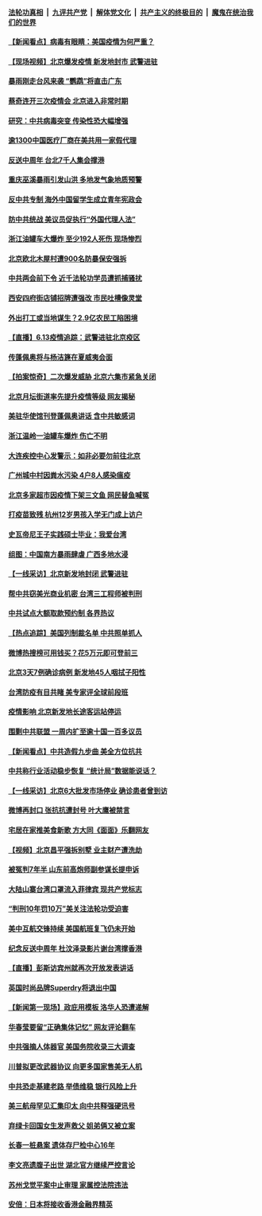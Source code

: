 ####  [法轮功真相](../../../../basic/blob/master/README.md?t=06141031) &nbsp;|&nbsp; [九评共产党](../../../../9ping.md/blob/master/README.md?t=06141031) &nbsp;|&nbsp; [解体党文化](../../../../jtdwh.md/blob/master/README.md?t=06141031)  &nbsp;|&nbsp; [共产主义的终极目的](../../../../gczydzjmd.md/blob/master/README.md?t=06141031) &nbsp;|&nbsp; [魔鬼在统治我们的世界](../../../../mgztzwmdsj.md/blob/master/README.md?t=06141031) 

#### [【新闻看点】病毒有眼睛：美国疫情为何严重？](../pages/nsc413/n12183562.md?t=06141031) 

#### [【现场视频】北京爆发疫情 新发地封市 武警进驻](../pages/nsc413/n12183257.md?t=06141031) 

#### [暴雨刚走台风来袭 “鹦鹉”将直击广东](../pages/nsc413/n12183676.md?t=06141031) 

#### [蔡奇连开三次疫情会 北京进入非常时期](../pages/nsc413/n12183494.md?t=06141031) 

#### [研究：中共病毒突变 传染性恐大幅增强](../pages/nsc413/n12183542.md?t=06141031) 

#### [逾1300中国医疗厂商在美共用一家假代理](../pages/nsc413/n12183422.md?t=06141031) 

#### [反送中周年 台北7千人集会撑港](../pages/nsc413/n12183244.md?t=06141031) 

#### [重庆巫溪暴雨引发山洪 多地发气象地质预警](../pages/nsc413/n12183432.md?t=06141031) 

#### [反中共专制 海外中国留学生成立青年宪政会](../pages/nsc413/n12181843.md?t=06141031) 

#### [防中共统战 美议员促执行“外国代理人法”](../pages/nsc413/n12182378.md?t=06141031) 

#### [浙江油罐车大爆炸 至少192人死伤 现场惨烈](../pages/nsc413/n12183056.md?t=06141031) 

#### [北京欧北木屋村遭900名防暴保安强拆](../pages/nsc413/n12183254.md?t=06141031) 

#### [中共两会前下令 近千法轮功学员遭抓捕骚扰](../pages/nsc413/n12183067.md?t=06141031) 

#### [西安四府街店铺招牌遭强改 市民吐槽像灵堂](../pages/nsc413/n12183014.md?t=06141031) 

#### [外出打工或当地谋生？2.9亿农民工陷困境](../pages/nsc413/n12183027.md?t=06141031) 

#### [【直播】6.13疫情追踪：武警进驻北京疫区](../pages/nsc413/n12182922.md?t=06141031) 

#### [传蓬佩奥将与杨洁篪在夏威夷会面](../pages/nsc413/n12182892.md?t=06141031) 

#### [【拍案惊奇】二次爆发威胁 北京六集市紧急关闭](../pages/nsc413/n12182192.md?t=06141031) 

#### [北京月坛街道率先提升疫情等级 网友揭秘](../pages/nsc413/n12182908.md?t=06141031) 

#### [美驻华使馆刊登蓬佩奥讲话 含中共敏感词](../pages/nsc413/n12181921.md?t=06141031) 

#### [浙江温岭一油罐车爆炸 伤亡不明](../pages/nsc413/n12182844.md?t=06141031) 

#### [大连疾控中心发警示：如非必要勿前往北京](../pages/nsc413/n12182660.md?t=06141031) 

#### [广州城中村因粪水污染 4户8人感染瘟疫](../pages/nsc413/n12182639.md?t=06141031) 

#### [北京多家超市因疫情下架三文鱼 网民替鱼喊冤](../pages/nsc413/n12182749.md?t=06141031) 

#### [打疫苗致残 杭州12岁男孩入学无门成上访户](../pages/nsc413/n12182723.md?t=06141031) 

#### [史瓦帝尼王子实践硕士毕业：我爱台湾](../pages/nsc413/n12182656.md?t=06141031) 

#### [组图：中国南方暴雨肆虐 广西多地水浸](../pages/nsc413/n12181412.md?t=06141031) 

#### [【一线采访】北京新发地封闭 武警进驻](../pages/nsc413/n12182439.md?t=06141031) 

#### [帮中共窃美光商业机密 台湾三工程师被判刑](../pages/nsc413/n12181796.md?t=06141031) 

#### [中共试点大额取款预约制 各界热议](../pages/nsc413/n12182164.md?t=06141031) 

#### [【热点追踪】美国列制裁名单 中共照单抓人](../pages/nsc413/n12182357.md?t=06141031) 

#### [微博热搜榜可用钱买？花5万元即可登前三](../pages/nsc413/n12181903.md?t=06141031) 

#### [北京3天7例确诊病例 新发地45人咽拭子阳性](../pages/nsc413/n12182362.md?t=06141031) 

#### [台湾防疫有目共睹 美专家评全球前段班](../pages/nsc413/n12182285.md?t=06141031) 

#### [疫情影响 北京新发地长途客运站停运](../pages/nsc413/n12182252.md?t=06141031) 

#### [围剿中共联盟 一周内扩至逾十国一百多议员](../pages/nsc413/n12182189.md?t=06141031) 

#### [【新闻看点】中共造假九步曲 美全方位抗共](../pages/nsc413/n12181856.md?t=06141031) 

#### [中共称行业活动稳步恢复 “统计局”数据能说话？](../pages/nsc413/n12181913.md?t=06141031) 

#### [【一线采访】北京6大批发市场停业 确诊患者曾到访](../pages/nsc413/n12181484.md?t=06141031) 

#### [微博再封口 张抗抗遭封号 叶大鹰被禁言](../pages/nsc413/n12181963.md?t=06141031) 

#### [宅居在家推美食新歌 方大同《面面》乐翻网友](../pages/nsc413/n12181747.md?t=06141031) 

#### [【视频】北京昌平强拆别墅 业主财产遭洗劫](../pages/nsc413/n12181521.md?t=06141031) 

#### [被冤判7年半 山东前高炮师副参谋长提申诉](../pages/nsc413/n12181769.md?t=06141031) 

#### [大陆山寨台湾口罩流入菲律宾 现共产党标志](../pages/nsc413/n12181712.md?t=06141031) 

#### [“判刑10年罚10万”美关注法轮功受迫害](../pages/nsc413/n12181650.md?t=06141031) 

#### [美中互航交锋持续 美国航班复飞仍未开始](../pages/nsc413/n12181405.md?t=06141031) 

#### [纪念反送中周年 杜汶泽录影片谢台湾撑香港](../pages/nsc413/n12181474.md?t=06141031) 

#### [【直播】彭斯访宾州就再次开放发表讲话](../pages/nsc413/n12181223.md?t=06141031) 

#### [英国时尚品牌Superdry将退出中国](../pages/nsc413/n12181602.md?t=06141031) 

#### [【新闻第一现场】政庇用模板 洛华人恐遭递解](../pages/nsc413/n12181638.md?t=06141031) 

#### [华春莹要留“正确集体记忆” 网友评论翻车](../pages/nsc413/n12181506.md?t=06141031) 

#### [中共强摘人体器官 美国务院收录三大调查](../pages/nsc413/n12181488.md?t=06141031) 

#### [川普拟更改武器协议 向更多国家售美无人机](../pages/nsc413/n12181563.md?t=06141031) 

#### [中共恐走基建老路 举债维稳 银行风险上升](../pages/nsc413/n12181395.md?t=06141031) 

#### [美三航母罕见汇集印太 向中共释强硬讯号](../pages/nsc413/n12181478.md?t=06141031) 

#### [弃绿卡回国女生发声救父 姐弟俩又被立案](../pages/nsc413/n12181258.md?t=06141031) 

#### [长春一桩悬案 遗体存尸检中心16年](../pages/nsc413/n12181205.md?t=06141031) 

#### [李文亮遗腹子出世 湖北官方继续严控言论](../pages/nsc413/n12181227.md?t=06141031) 

#### [苏州戈觉平案中止审理 家属控法院违法](../pages/nsc413/n12181167.md?t=06141031) 

#### [安倍：日本将接收香港金融界精英](../pages/nsc413/n12181236.md?t=06141031) 


